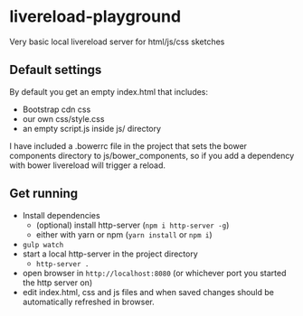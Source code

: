 # livereload-playground

Very basic local livereload server for html/js/css sketches

## Default settings

By default you get an empty index.html that includes:
* Bootstrap cdn css
* our own css/style.css
* an empty script.js inside js/ directory

I have included a .bowerrc file in the project that sets the bower components directory to js/bower_components, so if you add a dependency with bower livereload will trigger a reload.

## Get running
* Install dependencies
  * (optional) install http-server (`npm i http-server -g`)
  * either with yarn or npm (`yarn install` or `npm i`)
* `gulp watch`
* start a local http-server in the project directory
  * `http-server .`
* open browser in `http://localhost:8080` (or whichever port you started the http server on)
* edit index.html, css and js files and when saved changes should be automatically refreshed in browser.